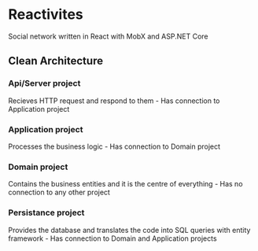 # Reactivites
Social network written in React with MobX and ASP.NET Core 

## Clean Architecture
### Api/Server project
Recieves HTTP request and respond to them - Has connection to Application project
### Application project 
Processes the business logic - Has connection to Domain project
### Domain project
Contains the business entities and it is the centre of everything - Has no connection to any other project
### Persistance project
Provides the database and translates the code into SQL queries with entity framework - Has connection to Domain and Application projects
